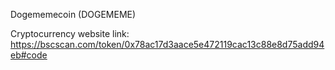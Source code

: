 Dogememecoin (DOGEMEME)

Cryptocurrency website link: https://bscscan.com/token/0x78ac17d3aace5e472119cac13c88e8d75add94eb#code
